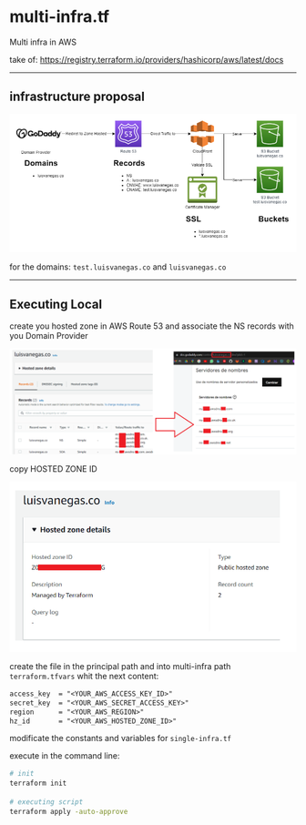 # multi-infra.tf

Multi infra in AWS 

take of: https://registry.terraform.io/providers/hashicorp/aws/latest/docs

-----

## infrastructure proposal

![infra/proposal](docs/infra-proposal.png)

for the domains: `test.luisvanegas.co` and `luisvanegas.co`

-----

## Executing Local

create you hosted zone in AWS Route 53 and associate the NS records with you Domain Provider

![hosted-zone](docs/create-hosted-zone.png)

copy HOSTED ZONE ID 

![hosted-zone](docs/hosted-zone.png)

create the file in the principal path and into multi-infra path `terraform.tfvars` whit the next content:

```TF
access_key  = "<YOUR_AWS_ACCESS_KEY_ID>"
secret_key  = "<YOUR_AWS_SECRET_ACCESS_KEY>"
region      = "<YOUR_AWS_REGION>"
hz_id       = "<YOUR_AWS_HOSTED_ZONE_ID>"
```

modificate the constants and variables for `single-infra.tf`

execute in the command line:

```bash
# init
terraform init

# executing script
terraform apply -auto-approve
```

